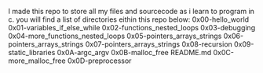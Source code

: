 I made this repo to store all my files and sourcecode as i learn to program in c.
you will find a list of directories eithin this repo below:
0x00-hello_world
0x01-variables_if_else_while
0x02-functions_nested_loops
0x03-debugging
0x04-more_functions_nested_loops
0x05-pointers_arrays_strings
0x06-pointers_arrays_strings
0x07-pointers_arrays_strings
0x08-recursion
0x09-static_libraries
0x0A-argc_argv
0x0B-malloc_free
README.md
0x0C-more_malloc_free
0x0D-preprocessor
